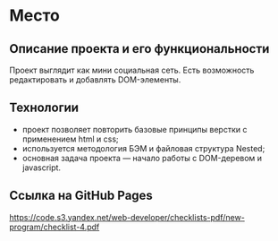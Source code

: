 # Место

## Описание проекта и его функциональности
Проект выглядит как мини социальная сеть. Есть возможность редактировать и добавлять DOM-элементы.

## Технологии
* проект позволяет повторить базовые принципы верстки с применением html и css;
* используется методология БЭМ и файловая структура Nested;
* основная задача проекта — начало работы с DOM-деревом и javascript.

## Ссылка на GitHub Pages

https://code.s3.yandex.net/web-developer/checklists-pdf/new-program/checklist-4.pdf

